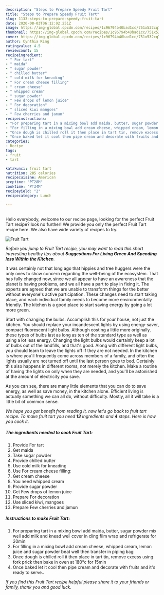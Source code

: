 ```yaml
---
description: "Steps to Prepare Speedy Fruit Tart"
title: "Steps to Prepare Speedy Fruit Tart"
slug: 1133-steps-to-prepare-speedy-fruit-tart
date: 2020-08-03T06:12:02.251Z
image: https://img-global.cpcdn.com/recipes/1c96794b40bad1cc/751x532cq70/fruit-tart-recipe-main-photo.jpg
thumbnail: https://img-global.cpcdn.com/recipes/1c96794b40bad1cc/751x532cq70/fruit-tart-recipe-main-photo.jpg
cover: https://img-global.cpcdn.com/recipes/1c96794b40bad1cc/751x532cq70/fruit-tart-recipe-main-photo.jpg
author: Cynthia King
ratingvalue: 4.5
reviewcount: 15
recipeingredient:
- " For tart"
- " maida"
- " sugar powder"
- " chilled butter"
- " cold milk for kneading"
- " For cream cheese filling"
- " cream cheese"
- " whipped cream"
- " sugar powder"
- " Few drops of lemon juice"
- " For decoration"
- " sliced kiwi mangoes"
- " Few cherries and jamun"
recipeinstructions:
- "For preparing tart in a mixing bowl add maida, butter, sugar powder mix well add milk and knead well cover in cling film wrap and refrigerate for 30min"
- "For filling in a mixing bowl add cream cheese, whipped cream, lemon juice and sugar powder beat well then transfer in piping bag"
- "Once dough is chilled roll it then place in tart tin, remove excess using fork prick then bake in oven at 180°c for 15min"
- "Once baked let it cool then pipe cream and decorate with fruits and it&#39;s ready to serve.."
categories:
- Recipe
tags:
- fruit
- tart

katakunci: fruit tart 
nutrition: 285 calories
recipecuisine: American
preptime: "PT28M"
cooktime: "PT34M"
recipeyield: "2"
recipecategory: Lunch

---
```

<br>
Hello everybody, welcome to our recipe page, looking for the perfect Fruit Tart recipe? look no further! We provide you only the perfect Fruit Tart recipe here. We also have wide variety of recipes to try.
<br>


![Fruit Tart](https://img-global.cpcdn.com/recipes/1c96794b40bad1cc/751x532cq70/fruit-tart-recipe-main-photo.jpg)

<i>Before you jump to Fruit Tart recipe, you may want to read this short interesting healthy tips about 
<strong>Suggestions For Living Green And Spending less Within the Kitchen</strong>.</i>
</br>

It was certainly not that long ago that hippies and tree huggers were the only ones to show concern regarding the well-being of the ecosystem. That has fully changed now, since we all appear to have an awareness that the planet is having problems, and we all have a part to play in fixing it. The experts are agreed that we are unable to transform things for the better without everyone's active participation. These changes need to start taking place, and each individual family needs to become more environmentally friendly. The kitchen is a good place to start saving energy by going a lot more green.

Start with changing the bulbs. Accomplish this for your house, not just the kitchen. You should replace your incandescent lights by using energy-saver, compact fluorescent light bulbs. Although costing a little more originally, these types of bulbs last as long as ten of the standard type as well as using a lot less energy. Changing the light bulbs would certainly keep a lot of bulbs out of the landfills, and that's good. Along with different light bulbs, you should learn to leave the lights off if they are not needed. In the kitchen is where you'll frequently come across members of a family, and often the lights usually are not turned off until the last person goes to bed. Certainly this also happens in different rooms, not merely the kitchen. Make a routine of having the lights on only when they are needed, and you'll be astonished at the amount of electricity you save.

As you can see, there are many little elements that you can do to save energy, as well as save money, in the kitchen alone. Efficient living is actually something we can all do, without difficulty. Mostly, all it will take is a little bit of common sense.


<i>We hope you got benefit from reading it, now let's go back to fruit tart recipe. To make fruit tart you need <strong>13</strong> ingredients and <strong>4</strong> steps. Here is how you cook it.
</i>

##### The ingredients needed to cook Fruit Tart:

1. Provide  For tart
1. Get  maida
1. Take  sugar powder
1. Provide  chilled butter
1. Use  cold milk for kneading
1. Use  For cream cheese filling:
1. Get  cream cheese
1. You need  whipped cream
1. Provide  sugar powder
1. Get  Few drops of lemon juice
1. Prepare  For decoration
1. Use  sliced kiwi, mangoes
1. Prepare  Few cherries and jamun


##### Instructions to make Fruit Tart:

1. For preparing tart in a mixing bowl add maida, butter, sugar powder mix well add milk and knead well cover in cling film wrap and refrigerate for 30min
1. For filling in a mixing bowl add cream cheese, whipped cream, lemon juice and sugar powder beat well then transfer in piping bag
1. Once dough is chilled roll it then place in tart tin, remove excess using fork prick then bake in oven at 180°c for 15min
1. Once baked let it cool then pipe cream and decorate with fruits and it&#39;s ready to serve..


<i>If you find this Fruit Tart recipe helpful please share it to your friends or family, thank you and good luck.</i>
